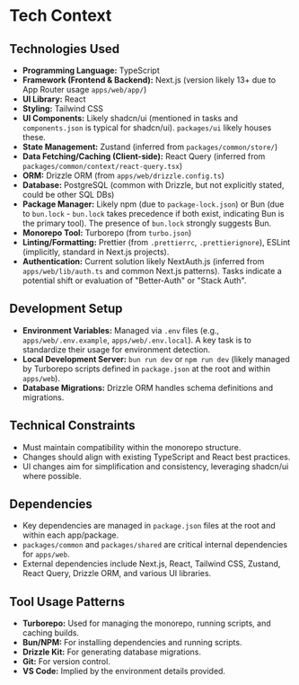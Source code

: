 # Tech Context

## Technologies Used

*   **Programming Language:** TypeScript
*   **Framework (Frontend & Backend):** Next.js (version likely 13+ due to App Router usage `apps/web/app/`)
*   **UI Library:** React
*   **Styling:** Tailwind CSS
*   **UI Components:** Likely shadcn/ui (mentioned in tasks and `components.json` is typical for shadcn/ui). `packages/ui` likely houses these.
*   **State Management:** Zustand (inferred from `packages/common/store/`)
*   **Data Fetching/Caching (Client-side):** React Query (inferred from `packages/common/context/react-query.tsx`)
*   **ORM:** Drizzle ORM (from `apps/web/drizzle.config.ts`)
*   **Database:** PostgreSQL (common with Drizzle, but not explicitly stated, could be other SQL DBs)
*   **Package Manager:** Likely npm (due to `package-lock.json`) or Bun (due to `bun.lock` - `bun.lock` takes precedence if both exist, indicating Bun is the primary tool). The presence of `bun.lock` strongly suggests Bun.
*   **Monorepo Tool:** Turborepo (from `turbo.json`)
*   **Linting/Formatting:** Prettier (from `.prettierrc`, `.prettierignore`), ESLint (implicitly, standard in Next.js projects).
*   **Authentication:** Current solution likely NextAuth.js (inferred from `apps/web/lib/auth.ts` and common Next.js patterns). Tasks indicate a potential shift or evaluation of "Better-Auth" or "Stack Auth".

## Development Setup

*   **Environment Variables:** Managed via `.env` files (e.g., `apps/web/.env.example`, `apps/web/.env.local`). A key task is to standardize their usage for environment detection.
*   **Local Development Server:** `bun run dev` or `npm run dev` (likely managed by Turborepo scripts defined in `package.json` at the root and within `apps/web`).
*   **Database Migrations:** Drizzle ORM handles schema definitions and migrations.

## Technical Constraints

*   Must maintain compatibility within the monorepo structure.
*   Changes should align with existing TypeScript and React best practices.
*   UI changes aim for simplification and consistency, leveraging shadcn/ui where possible.

## Dependencies

*   Key dependencies are managed in `package.json` files at the root and within each app/package.
*   `packages/common` and `packages/shared` are critical internal dependencies for `apps/web`.
*   External dependencies include Next.js, React, Tailwind CSS, Zustand, React Query, Drizzle ORM, and various UI libraries.

## Tool Usage Patterns

*   **Turborepo:** Used for managing the monorepo, running scripts, and caching builds.
*   **Bun/NPM:** For installing dependencies and running scripts.
*   **Drizzle Kit:** For generating database migrations.
*   **Git:** For version control.
*   **VS Code:** Implied by the environment details provided.
